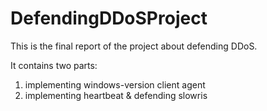 # DefendingDDoSProject
This is the final report of the project about defending DDoS.

It contains two parts:
1. implementing windows-version client agent
2. implementing heartbeat & defending slowris
